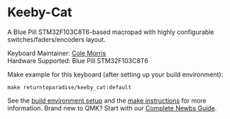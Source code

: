 # Keeby-Cat

A Blue Pill STM32F103C8T6-based macropad with highly configurable switches/faders/encoders layout.

Keyboard Maintainer: [Cole Morris](https://github.com/numanair)  
Hardware Supported: Blue Pill STM32F103C8T6  

Make example for this keyboard (after setting up your build environment):

    make returntoparadise/keeby_cat:default

See the [build environment setup](https://docs.qmk.fm/#/getting_started_build_tools) and the [make instructions](https://docs.qmk.fm/#/getting_started_make_guide) for more information. Brand new to QMK? Start with our [Complete Newbs Guide](https://docs.qmk.fm/#/newbs).
